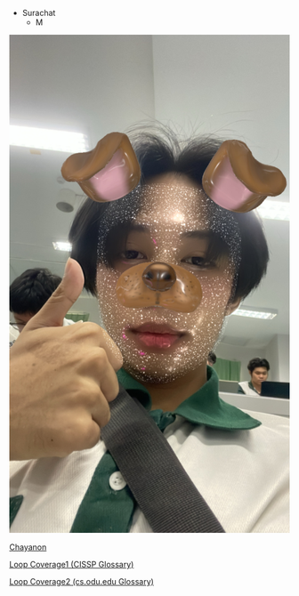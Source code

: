 - Surachat
  - M

![Alt text](123.JPG)

<a href="https://plantzaza.github.io/">Chayanon</a>

<a href="https://plantzaza.github.io/loopcoverage1">Loop Coverage1 (CISSP Glossary)</a>

<a href="https://srchx.github.io/loopcoverage2">Loop Coverage2 (cs.odu.edu Glossary)</a>
